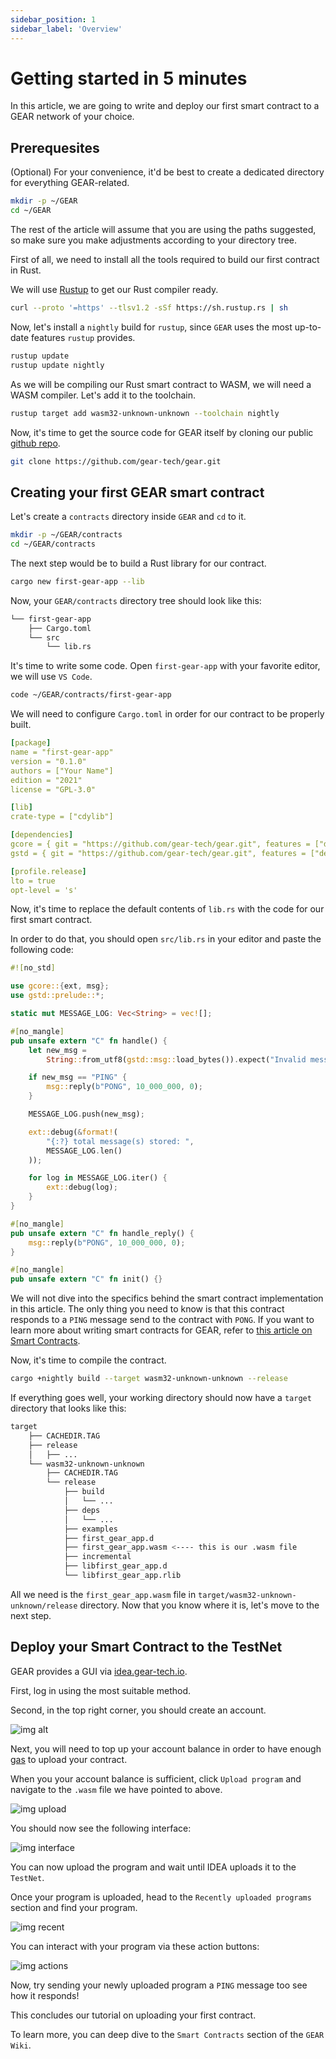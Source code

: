 ```yaml
---
sidebar_position: 1
sidebar_label: 'Оverview'
---
```


# Getting started in 5 minutes

In this article, we are going to write and deploy our first smart contract to a GEAR network of your choice.

## Prerequesites

(Optional) For your convenience, it'd be best to create a dedicated directory for everything GEAR-related.

```bash
mkdir -p ~/GEAR
cd ~/GEAR
```

The rest of the article will assume that you are using the paths suggested, so make sure you make adjustments according to your directory tree.

First of all, we need to install all the tools required to build our first contract in Rust.

We will use [Rustup](https://rustup.rs/) to get our Rust compiler ready.

```bash
curl --proto '=https' --tlsv1.2 -sSf https://sh.rustup.rs | sh
```

Now, let's install a `nightly` build for `rustup`, since `GEAR` uses the most up-to-date features `rustup` provides.

```bash
rustup update
rustup update nightly
```

As we will be compiling our Rust smart contract to WASM, we will need a WASM compiler. Let's add it to the toolchain.

```bash
rustup target add wasm32-unknown-unknown --toolchain nightly
```

Now, it's time to get the source code for GEAR itself by cloning our public [github repo](https://github.com/gear-tech/gear).

```bash
git clone https://github.com/gear-tech/gear.git
```

## Creating your first GEAR smart contract
Let's create a `contracts` directory inside `GEAR` and `cd` to it.

```bash
mkdir -p ~/GEAR/contracts
cd ~/GEAR/contracts
```

The next step would be to build a Rust library for our contract.

```bash
cargo new first-gear-app --lib
```

Now, your `GEAR/contracts` directory tree should look like this:

```bash
└── first-gear-app
    ├── Cargo.toml
    └── src
        └── lib.rs
```

It's time to write some code. Open `first-gear-app` with your favorite editor, we will use `VS Code`.

```bash
code ~/GEAR/contracts/first-gear-app
```

We will need to configure `Cargo.toml` in order for our contract to be properly built.

```yaml
[package]
name = "first-gear-app"
version = "0.1.0"
authors = ["Your Name"]
edition = "2021"
license = "GPL-3.0"

[lib]
crate-type = ["cdylib"]

[dependencies]
gcore = { git = "https://github.com/gear-tech/gear.git", features = ["debug"] }
gstd = { git = "https://github.com/gear-tech/gear.git", features = ["debug"] }

[profile.release]
lto = true
opt-level = 's'
```

Now, it's time to replace the default contents of `lib.rs` with the code for our first smart contract.

In order to do that, you should open `src/lib.rs` in your editor and paste the following code:

```rust
#![no_std]

use gcore::{ext, msg};
use gstd::prelude::*;

static mut MESSAGE_LOG: Vec<String> = vec![];

#[no_mangle]
pub unsafe extern "C" fn handle() {
    let new_msg =
        String::from_utf8(gstd::msg::load_bytes()).expect("Invalid message: should be utf-8");

    if new_msg == "PING" {
        msg::reply(b"PONG", 10_000_000, 0);
    }

    MESSAGE_LOG.push(new_msg);

    ext::debug(&format!(
        "{:?} total message(s) stored: ",
        MESSAGE_LOG.len()
    ));

    for log in MESSAGE_LOG.iter() {
        ext::debug(log);
    }
}

#[no_mangle]
pub unsafe extern "C" fn handle_reply() {
    msg::reply(b"PONG", 10_000_000, 0);
}

#[no_mangle]
pub unsafe extern "C" fn init() {}
```

We will not dive into the specifics behind the smart contract implementation in this article. The only thing you need to know is that this contract responds to a `PING` message send to the contract with `PONG`. If you want to learn more about writing smart contracts for GEAR, refer to [this article on Smart Contracts](smart-contracts/gear-program.md).

Now, it's time to compile the contract.

```bash
cargo +nightly build --target wasm32-unknown-unknown --release
```

If everything goes well, your working directory should now have a `target` directory that looks like this:


```bash
target
    ├── CACHEDIR.TAG
    ├── release
    │   ├── ...
    └── wasm32-unknown-unknown
        ├── CACHEDIR.TAG
        └── release
            ├── build
            │   └── ...
            ├── deps
            │   └── ...
            ├── examples
            ├── first_gear_app.d
            ├── first_gear_app.wasm <---- this is our .wasm file
            ├── incremental
            ├── libfirst_gear_app.d
            └── libfirst_gear_app.rlib

```

All we need is the `first_gear_app.wasm` file in `target/wasm32-unknown-unknown/release` directory. Now that you know where it is, let's move to the next step.

## Deploy your Smart Contract to the TestNet

GEAR provides a GUI via [idea.gear-tech.io](https://idea.gear-tech.io).

First, log in using the most suitable method.

Second, in the top right corner, you should create an account.

![img alt](./img/account.png)

Next, you will need to top up your account balance in order to have enough [gas](smart-contracts/messaging.md) to upload your contract.

When you your account balance is sufficient, click `Upload program` and navigate to the `.wasm` file we have pointed to above.

![img upload](./img/upload.png)

You should now see the following interface:

![img interface](./img/interface.png)

You can now upload the program and wait until IDEA uploads it to the `TestNet`.

Once your program is uploaded, head to the `Recently uploaded programs` section and find your program.

![img recent](./img/recent.png)

You can interact with your program via these action buttons:

![img actions](./img/actions.png)

Now, try sending your newly uploaded program a `PING` message too see how it responds!

This concludes our tutorial on uploading your first contract.

To learn more, you can deep dive to the `Smart Contracts` section of the `GEAR Wiki`.
